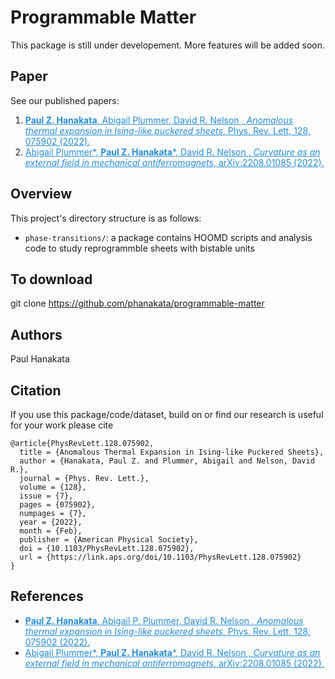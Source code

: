 # Programmable Matter 

This package is still under developement. More features will be added soon.

## Paper 
See our published papers: 
1. <a href="https://journals.aps.org/prl/abstract/10.1103/PhysRevLett.121.255304" style="color:#268cd7
"> **Paul Z. Hanakata**, Abigail Plummer, David R. Nelson , *Anomalous thermal expansion in Ising-like puckered sheets*, Phys. Rev. Lett, 128, 075902  (2022).</a>
2. <a href="https://arxiv.org/abs/2208.01085" style="color:#268cd7
"> Abigail Plummer*, **Paul Z. Hanakata***, David R. Nelson , *Curvature as an external field in mechanical antiferromagnets*, arXiv:2208.01085   (2022).</a>


## Overview 
This project's directory structure is as follows:
* ```phase-transitions/```: a package contains HOOMD scripts and analysis code to study reprogrammble sheets with bistable units

## To download 
git clone https://github.com/phanakata/programmable-matter

## Authors
Paul Hanakata

## Citation

If you use this package/code/dataset, build on  or find our research is useful for your work please cite 
```
@article{PhysRevLett.128.075902,
  title = {Anomalous Thermal Expansion in Ising-like Puckered Sheets},
  author = {Hanakata, Paul Z. and Plummer, Abigail and Nelson, David R.},
  journal = {Phys. Rev. Lett.},
  volume = {128},
  issue = {7},
  pages = {075902},
  numpages = {7},
  year = {2022},
  month = {Feb},
  publisher = {American Physical Society},
  doi = {10.1103/PhysRevLett.128.075902},
  url = {https://link.aps.org/doi/10.1103/PhysRevLett.128.075902}
}
```


## References
* <a href="https://journals.aps.org/prl/abstract/10.1103/PhysRevLett.121.255304" style="color:#268cd7
"> **Paul Z. Hanakata**, Abigail P. Plummer, David R. Nelson , *Anomalous thermal expansion in Ising-like puckered sheets*, Phys. Rev. Lett, 128, 075902  (2022).</a>
* <a href="https://arxiv.org/abs/2208.01085" style="color:#268cd7
"> Abigail Plummer*, **Paul Z. Hanakata***, David R. Nelson , *Curvature as an external field in mechanical antiferromagnets*, arXiv:2208.01085  (2022).</a>


